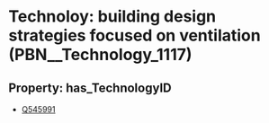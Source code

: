 # Technoloy: __building design strategies focused on ventilation__ (PBN__Technology_1117)

## Property: has_TechnologyID

* [Q545991](Q545991)

